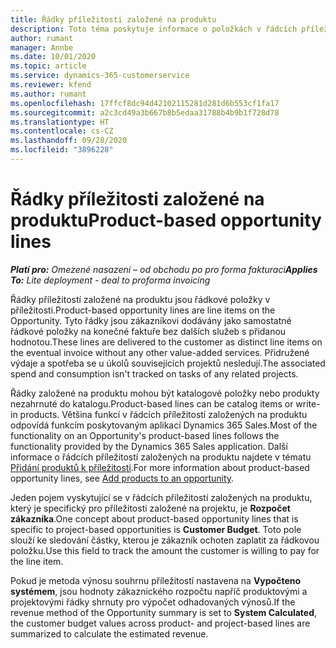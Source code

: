 ```yaml
---
title: Řádky příležitosti založené na produktu
description: Toto téma poskytuje informace o položkách v řádcích příležitostí založených na produktu v aplikaci Project Operations.
author: rumant
manager: Annbe
ms.date: 10/01/2020
ms.topic: article
ms.service: dynamics-365-customerservice
ms.reviewer: kfend
ms.author: rumant
ms.openlocfilehash: 17ffcf8dc94d42102115281d281d6b553cf1fa17
ms.sourcegitcommit: a2c3cd49a3b667b8b5edaa31788b4b9b1f728d78
ms.translationtype: HT
ms.contentlocale: cs-CZ
ms.lasthandoff: 09/28/2020
ms.locfileid: "3896228"
---
```

# <a name="product-based-opportunity-lines"></a><span data-ttu-id="c4a2a-103">Řádky příležitosti založené na produktu</span><span class="sxs-lookup"><span data-stu-id="c4a2a-103">Product-based opportunity lines</span></span>

<span data-ttu-id="c4a2a-104">_**Platí pro:** Omezené nasazení – od obchodu po pro forma fakturaci_</span><span class="sxs-lookup"><span data-stu-id="c4a2a-104">_**Applies To:** Lite deployment - deal to proforma invoicing_</span></span>

<span data-ttu-id="c4a2a-105">Řádky příležitostí založené na produktu jsou řádkové položky v příležitosti.</span><span class="sxs-lookup"><span data-stu-id="c4a2a-105">Product-based opportunity lines are line items on the Opportunity.</span></span> <span data-ttu-id="c4a2a-106">Tyto řádky jsou zákazníkovi dodávány jako samostatné řádkové položky na konečné faktuře bez dalších služeb s přidanou hodnotou.</span><span class="sxs-lookup"><span data-stu-id="c4a2a-106">These lines are delivered to the customer as distinct line items on the eventual invoice without any other value-added services.</span></span> <span data-ttu-id="c4a2a-107">Přidružené výdaje a spotřeba se u úkolů souvisejících projektů nesledují.</span><span class="sxs-lookup"><span data-stu-id="c4a2a-107">The associated spend and consumption isn't tracked on tasks of any related projects.</span></span>

<span data-ttu-id="c4a2a-108">Řádky založené na produktu mohou být katalogové položky nebo produkty nezahrnuté do katalogu.</span><span class="sxs-lookup"><span data-stu-id="c4a2a-108">Product-based lines can be catalog items or write-in products.</span></span> <span data-ttu-id="c4a2a-109">Většina funkcí v řádcích příležitostí založených na produktu odpovídá funkcím poskytovaným aplikací Dynamics 365 Sales.</span><span class="sxs-lookup"><span data-stu-id="c4a2a-109">Most of the functionality on an Opportunity's product-based lines follows the functionality provided by the Dynamics 365 Sales application.</span></span> <span data-ttu-id="c4a2a-110">Další informace o řádcích příležitostí založených na produktu najdete v tématu [Přidání produktů k příležitosti](https://docs.microsoft.com/dynamics365/sales-enterprise/add-products-opportunity).</span><span class="sxs-lookup"><span data-stu-id="c4a2a-110">For more information about product-based opportunity lines, see [Add products to an opportunity](https://docs.microsoft.com/dynamics365/sales-enterprise/add-products-opportunity).</span></span>

<span data-ttu-id="c4a2a-111">Jeden pojem vyskytující se v řádcích příležitostí založených na produktu, který je specifický pro příležitosti založené na projektu, je **Rozpočet zákazníka**.</span><span class="sxs-lookup"><span data-stu-id="c4a2a-111">One concept about product-based opportunity lines that is specific to project-based opportunities is **Customer Budget**.</span></span> <span data-ttu-id="c4a2a-112">Toto pole slouží ke sledování částky, kterou je zákazník ochoten zaplatit za řádkovou položku.</span><span class="sxs-lookup"><span data-stu-id="c4a2a-112">Use this field to track the amount the customer is willing to pay for the line item.</span></span>

<span data-ttu-id="c4a2a-113">Pokud je metoda výnosu souhrnu příležitostí nastavena na **Vypočteno systémem**, jsou hodnoty zákaznického rozpočtu napříč produktovými a projektovými řádky shrnuty pro výpočet odhadovaných výnosů.</span><span class="sxs-lookup"><span data-stu-id="c4a2a-113">If the revenue method of the Opportunity summary is set to **System Calculated**, the customer budget values across product- and project-based lines are summarized to calculate the estimated revenue.</span></span>
